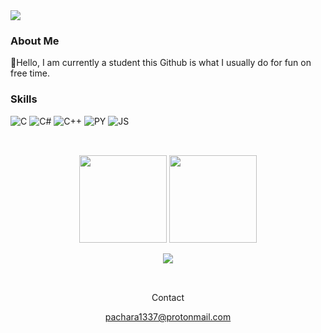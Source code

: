 <img src="https://komarev.com/ghpvc/?username=eccentricPACHARA&&style=flat-square" align="center" /> 

 


<h3>About Me</h3>
👋Hello, I am currently a student this Github is what I usually do for fun on free time.

</p>

<h3>Skills</h3>

  ![C](https://img.shields.io/badge/C-00599C?style=for-the-badge&logo=c&logoColor=white)
  ![C#](https://img.shields.io/badge/C%23-00599C?style=for-the-badge&logo=c-sharp&logoColor=white)
  ![C++](https://img.shields.io/badge/C%2B%2B-00599C?style=for-the-badge&logo=c%2B%2B&logoColor=white)
  ![PY](https://img.shields.io/badge/Python-3776AB?style=for-the-badge&logo=python&logoColor=white)
  ![JS](https://img.shields.io/badge/JavaScript-F7DF1E?style=for-the-badge&logo=javascript&logoColor=black)

</p>



</p>

  <h2></h2>
  <br/>

<div align="center">
<img height="140em" src="https://github-readme-stats.vercel.app/api?username=eccentricPACHARA&theme=tokyonight&show_icons=true&count_private=true&hide_border=true" />
<img height="140em"  src="https://github-readme-stats.vercel.app/api/top-langs/?username=eccentricPACHARA&theme=tokyonight&layout=compact&hide_border=true" />
</div>  


</p>

<div align="center">
<img src="https://activity-graph.herokuapp.com/graph?username=eccentricPACHARA&bg_color=0D1117&color=00ffe5&line=f200ff&point=FFFFFF&hide_border=true" />

<h2></h2>
<br/>

<div align="center">
Contact
 
pachara1337@protonmail.com 

</div>





 


  





